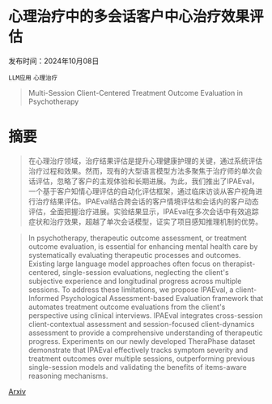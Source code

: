 # 心理治疗中的多会话客户中心治疗效果评估

发布时间：2024年10月08日

`LLM应用` `心理治疗`

> Multi-Session Client-Centered Treatment Outcome Evaluation in Psychotherapy

# 摘要

> 在心理治疗领域，治疗结果评估是提升心理健康护理的关键，通过系统评估治疗过程和效果。然而，现有的大型语言模型方法多聚焦于治疗师的单次会话评估，忽略了客户的主观体验和长期进展。为此，我们推出了IPAEval，一个基于客户知情心理评估的自动化评估框架，通过临床访谈从客户视角进行治疗结果评估。IPAEval结合跨会话的客户情境评估和会话内的客户动态评估，全面把握治疗进展。实验结果显示，IPAEval在多次会话中有效追踪症状和治疗效果，超越了单次会话模型，证实了项目感知推理机制的优势。

> In psychotherapy, therapeutic outcome assessment, or treatment outcome evaluation, is essential for enhancing mental health care by systematically evaluating therapeutic processes and outcomes. Existing large language model approaches often focus on therapist-centered, single-session evaluations, neglecting the client's subjective experience and longitudinal progress across multiple sessions. To address these limitations, we propose IPAEval, a client-Informed Psychological Assessment-based Evaluation framework that automates treatment outcome evaluations from the client's perspective using clinical interviews. IPAEval integrates cross-session client-contextual assessment and session-focused client-dynamics assessment to provide a comprehensive understanding of therapeutic progress. Experiments on our newly developed TheraPhase dataset demonstrate that IPAEval effectively tracks symptom severity and treatment outcomes over multiple sessions, outperforming previous single-session models and validating the benefits of items-aware reasoning mechanisms.

[Arxiv](https://arxiv.org/abs/2410.05824)